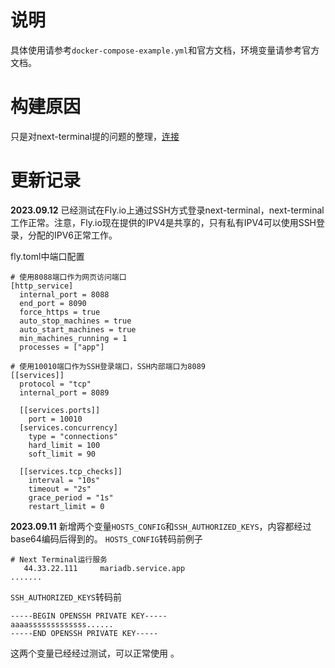 # 说明
具体使用请参考`docker-compose-example.yml`和官方文档，环境变量请参考官方文档。
# 构建原因
只是对next-terminal提的问题的整理，[连接](https://github.com/dushixiang/next-terminal/issues/401)

# 更新记录
**2023.09.12** 已经测试在Fly.io上通过SSH方式登录next-terminal，next-terminal工作正常。注意，Fly.io现在提供的IPV4是共享的，只有私有IPV4可以使用SSH登录，分配的IPV6正常工作。

fly.toml中端口配置
```
# 使用8088端口作为网页访问端口
[http_service]
  internal_port = 8088
  end_port = 8090
  force_https = true
  auto_stop_machines = true
  auto_start_machines = true
  min_machines_running = 1
  processes = ["app"]

# 使用10010端口作为SSH登录端口，SSH内部端口为8089
[[services]]
  protocol = "tcp"
  internal_port = 8089

  [[services.ports]]
    port = 10010
  [services.concurrency]
    type = "connections"
    hard_limit = 100
    soft_limit = 90

  [[services.tcp_checks]]
    interval = "10s"
    timeout = "2s"
    grace_period = "1s"
    restart_limit = 0
```
**2023.09.11** 新增两个变量`HOSTS_CONFIG`和`SSH_AUTHORIZED_KEYS`，内容都经过base64编码后得到的。
`HOSTS_CONFIG`转码前例子
```
# Next Terminal运行服务
   44.33.22.111     mariadb.service.app
.......
```
`SSH_AUTHORIZED_KEYS`转码前
```
-----BEGIN OPENSSH PRIVATE KEY-----
aaaasssssssssssss......
-----END OPENSSH PRIVATE KEY-----
```
这两个变量已经经过测试，可以正常使用 。
